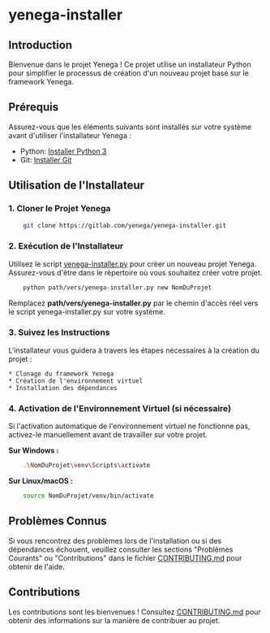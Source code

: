 # yenega-installer

## Introduction

Bienvenue dans le projet Yenega ! Ce projet utilise un installateur Python pour simplifier le processus de création d'un nouveau projet basé sur le framework Yenega.

## Prérequis

Assurez-vous que les éléments suivants sont installés sur votre système avant d'utiliser l'installateur Yenega :

- Python: [Installer Python 3](https://www.python.org/downloads)
- Git: [Installer Git](https://git-scm.com/downloads)

## Utilisation de l'Installateur

### 1. Cloner le Projet Yenega

```bash
    git clone https://gitlab.com/yenega/yenega-installer.git
```

### 2. Exécution de l'Installateur

Utilisez le script [yenega-installer.py](https://gitlab.com/yenega/yenega-installer.git) pour créer un nouveau projet Yenega. Assurez-vous d'être dans le répertoire où vous souhaitez créer votre projet.

```bash
    python path/vers/yenega-installer.py new NomDuProjet
```
Remplacez **path/vers/yenega-installer.py** par le chemin d'accès réel vers le script yenega-installer.py sur votre système.

### 3. Suivez les Instructions

L'installateur vous guidera à travers les étapes nécessaires à la création du projet :

    * Clonage du framework Yenega
    * Création de l'environnement virtuel
    * Installation des dépendances

### 4. Activation de l'Environnement Virtuel (si nécessaire)

Si l'activation automatique de l'environnement virtuel ne fonctionne pas, activez-le manuellement avant de travailler sur votre projet.

**Sur Windows :**
```bash
    .\NomDuProjet\venv\Scripts\activate
```
**Sur Linux/macOS :**
```bash
    source NomDuProjet/venv/bin/activate
```
## Problèmes Connus

Si vous rencontrez des problèmes lors de l'installation ou si des dépendances échouent, veuillez consulter les sections "Problèmes Courants" ou "Contributions" dans le fichier [CONTRIBUTING.md]() pour obtenir de l'aide.

## Contributions

Les contributions sont les bienvenues ! Consultez [CONTRIBUTING.md]() pour obtenir des informations sur la manière de contribuer au projet.